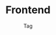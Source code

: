 ---
title: Frontend
subtitle: Tag
layout: "layouts/writing/writing-tag.njk"
eleventyComputed:
  tag: frontend
---